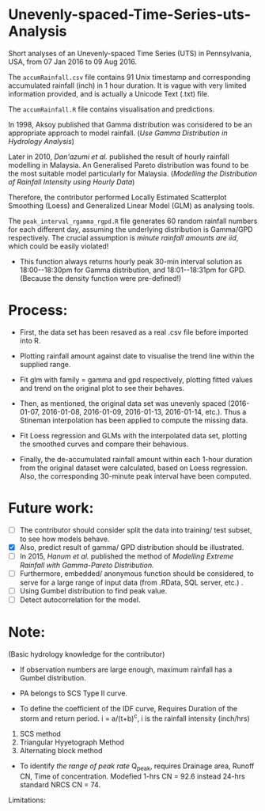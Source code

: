 # Unevenly-spaced-Time-Series-uts-Analysis
Short analyses of an Unevenly-spaced Time Series (UTS) in Pennsylvania, USA, from 07 Jan 2016 to 09 Aug 2016.

The `accumRainfall.csv` file contains 91 Unix timestamp and corresponding accumulated rainfall (inch) in 1 hour duration. 
It is vague with very limited information provided, and is actually a Unicode Text (.txt) file.



The `accumRainfall.R` file contains visualisation and predictions.

In 1998, Aksoy published that Gamma distribution was considered to be an appropriate approach to model rainfall. (*Use Gamma Distribution in Hydrology Analysis*)

Later in 2010, *Dan'azumi et al.* published the result of hourly rainfall modelling in Malaysia. An Generalised Pareto distribution was found to be the most suitable model particularly for Malaysia. (*Modelling the Distribution of Rainfall Intensity using Hourly Data*)

Therefore, the contributor performed Locally Estimated Scatterplot Smoothing (Loess) and Generalized Linear Model (GLM) as analysing tools. 

The `peak_interval_rgamma_rgpd.R` file generates 60 random rainfall numbers for each different day, assuming the underlying distribution is Gamma/GPD respectively. The crucial assumption is *minute rainfall amounts are iid*, which could be easily violated!
- This function always returns hourly peak 30-min interval solution as 18:00--18:30pm for Gamma distribution, and 18:01--18:31pm for GPD. (Because the density function were pre-defined!)

# Process:

- First, the data set has been resaved as a real .csv file before imported into R.
- Plotting rainfall amount against date to visualise the trend line within the supplied range.
- Fit glm with family = gamma and gpd respectively, plotting fitted values and trend on the original plot to see their behaves. 

- Then, as mentioned, the original data set was unevenly spaced (2016-01-07, 2016-01-08, 2016-01-09, 2016-01-13, 2016-01-14, etc.). Thus a Stineman interpolation has been applied to compute the missing data.
- Fit Loess regression and GLMs with the interpolated data set, plotting the smoothed curves and compare their behavious.


- Finally, the de-accumulated rainfall amount within each 1-hour duration from the original dataset were calculated, based on Loess regression. Also, the corresponding 30-minute peak interval have been computed.

# Future work:
- [ ] The contributor should consider split the data into training/ test subset, to see how models behave.
- [x] Also, predict result of gamma/ GPD distribution should be illustrated.
- [ ] In 2015, *Hanum et al.* published the method of *Modelling Extreme Rainfall with Gamma-Pareto Distribution.*
- [ ] Furthermore, embedded/ anonymous function should be considered, to serve for a large range of input data (from .RData, SQL server, etc.) .
- [ ] Using Gumbel distribution to find peak value.
- [ ] Detect autocorrelation for the model.

# Note: 
(Basic hydrology knowledge for the contributor)
- If observation numbers are large enough, maximum rainfall has a Gumbel distribution.
- PA belongs to SCS Type II curve.

- To define the coefficient of the IDF curve, Requires Duration of the storm and return period.
i = a/(t+b)<sup>c</sup>, i is the rainfall intensity (inch/hrs)
1. SCS method
2. Triangular Hyyetograph Method
3. Alternating block method

- To identify *the range of peak rate* Q<sub>peak</sub>, requires Drainage area, Runoff CN, Time of concentration. Modefied 1-hrs CN = 92.6 instead 24-hrs standard NRCS CN = 74.


Limitations:



